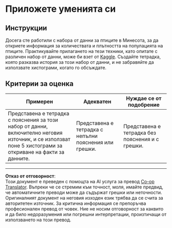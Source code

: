 <!--
CO_OP_TRANSLATOR_METADATA:
{
  "original_hash": "40eeb9b9f94009c537c7811f9f27f037",
  "translation_date": "2025-08-26T16:53:10+00:00",
  "source_file": "3-Data-Visualization/10-visualization-distributions/assignment.md",
  "language_code": "bg"
}
-->
# Приложете уменията си

## Инструкции

Досега сте работили с набора от данни за птиците в Минесота, за да откриете информация за количествата и плътността на популацията на птиците. Практикувайте прилагането на тези техники, като опитате с различен набор от данни, може би взет от [Kaggle](https://www.kaggle.com/). Създайте тетрадка, която разказва история за този набор от данни, и не забравяйте да използвате хистограми, когато го обсъждате.

## Критерии за оценка

Примерен | Адекватен | Нуждае се от подобрение
--- | --- | -- |
Представена е тетрадка с пояснения за този набор от данни, включително неговия източник, и се използват поне 5 хистограми за откриване на факти за данните. | Представена е тетрадка с непълни пояснения или грешки. | Представена е тетрадка без пояснения и с грешки.

---

**Отказ от отговорност**:  
Този документ е преведен с помощта на AI услуга за превод [Co-op Translator](https://github.com/Azure/co-op-translator). Въпреки че се стремим към точност, моля, имайте предвид, че автоматичните преводи може да съдържат грешки или неточности. Оригиналният документ на неговия изходен език трябва да се счита за авторитетен източник. За критична информация се препоръчва професионален превод от човек. Ние не носим отговорност за каквито и да било недоразумения или погрешни интерпретации, произтичащи от използването на този превод.